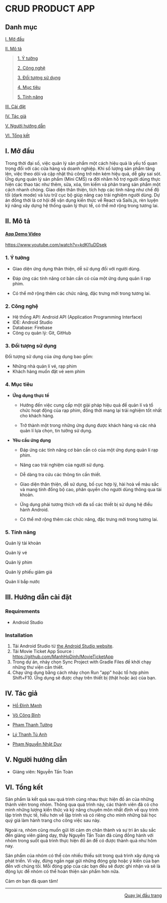 <div id="top">
</div>
<h1>CRUD PRODUCT APP</h1>
<!-- MOVIE TICKET APP -->

## Danh mục

 [I. Mở đầu](#Modau)

 [II. Mô tả](#Mota)

> [1. Ý tưởng](#Ytuong)
>
> [2. Công nghệ](#Congnghe)
>
> [3. Đối tượng sử dụng](#Doituongsudung)
>
> [4. Mục tiêu](#Muctieu)
>
> [5. Tính năng](#Tinhnang)


[III. Cài đặt](#CaiDat)

[IV. Tác giả](#Tacgia)

[V. Người hướng dẫn](#Nguoihuongdan)

[VI. Tổng kết](#Tongket)


<!-- MỞ ĐẦU -->
<div id="Modau"></div>

## I. Mở đầu
Trong thời đại số, việc quản lý sản phẩm một cách hiệu quả là yếu tố quan trọng đối với các cửa hàng và doanh nghiệp. Khi số lượng sản phẩm tăng lên, việc theo dõi và cập nhật thủ công trở nên kém hiệu quả, dễ gây sai sót.
Ứng dụng quản lý sản phẩm (Mini CMS) ra đời nhằm hỗ trợ người dùng thực hiện các thao tác như thêm, sửa, xóa, tìm kiếm và phân trang sản phẩm một cách nhanh chóng. Giao diện thân thiện, tích hợp các tính năng như chế độ tối (dark mode) và lưu trữ cục bộ giúp nâng cao trải nghiệm người dùng.
Dự án đồng thời là cơ hội để vận dụng kiến thức về React và Sails.js, rèn luyện kỹ năng xây dựng hệ thống quản lý thực tế, có thể mở rộng trong tương lai.


<!-- MÔ TẢ -->
<div id="Mota"></div>

## II. Mô tả

<!-- Ý TƯỞNG -->
<a href="https://www.youtube.com/watch?v=kdKI1uDDsek">
   <h4>App Demo Video</h4>
   </a>
<a href="https://www.youtube.com/watch?v=kdKI1uDDsek">
   https://www.youtube.com/watch?v=kdKI1uDDsek
   </a>
<div id="Ytuong"></div>

### 1. Ý tưởng

* Giao diện ứng dụng thân thiện, dễ sử dụng đối với người dùng.

* Đáp ứng các tính năng cơ bản cần có của một ứng dụng quản lí rạp phim.

* Có thể mở rộng thêm các chức năng, đặc trưng mới trong tương lai.


<div id="Congnghe"></div>

### 2. Công nghệ
* Hệ thống API: Android API (Application Programming Interface)
* IDE: Android Studio
* Database: Firebase 
* Công cụ quản lý: Git, GitHub


<div id="Doituongsudung"></div>

### 3. Đối tượng sử dụng
Đối tượng sử dụng của ứng dụng bao gồm:
* Những nhà quản lí vé, rạp phim
* Khách hàng muốn đặt vé xem phim


<div id="Muctieu"></div>

### 4. Mục tiêu

 * <strong>Ứng dụng thực tế</strong>
 
    * Hướng đến việc cung cấp một giải pháp hiệu quả để quản lí và tổ chức hoạt động của rạp phim, đồng thời mang lại trải nghiệm tốt nhất cho khách hàng.
    
    * Trở thành một trong những ứng dụng được khách hàng và các nhà quản lí lựa chọn, tin tưởng sử dụng.


 * <strong>Yêu cầu ứng dụng</strong>
 
    * Đáp ứng các tính năng cơ bản cần có của một ứng dụng quản lí rạp phim.
    
    * Nâng cao trải nghiệm của người sử dụng.
    
    * Dễ dàng tra cứu các thông tin cần thiết.
    
    * Giao diện thân thiện, dễ sử dụng, bố cục hợp lý, hài hoà về màu sắc và mang tính đồng bộ cao, phân quyền cho người dùng thông qua tài khoản.
    
    * Ứng dụng phải tương thích với đa số các thiết bị sử dụng hệ điều hành Android.

    * Có thể mở rộng thêm các chức năng, đặc trưng mới trong tương lai.


<div id="Tinhnang"></div>

### 5. Tính năng

Quản lý tài khoản

Quản lý vé

Quản lý phim

Quản lý phiếu giảm giá

Quản lí bắp nước


<div id="CaiDat"></div>

## III. Hướng dẫn cài đặt
### Requirements

* Android Studio

### Installation

1. Tải Android Studio từ [the Android Studio website](https://developer.android.com/studio).
2. Tải Movie Ticket App Source :  https://github.com/ManhHoDinh/MovieTicketApp
3. Trong dự án, nháy chọn Sync Project with Gradle Files để khởi chạy những thư viện cần thiết.
5. Chạy ứng dụng bằng cách nháy chọn Run "app" hoặc tổ hợp phím Shift+F10. Ứng dụng sẽ được chạy trên thiết bị (thật hoặc ảo) của bạn.

<div id="Tacgia"></div>

## IV. Tác giả

* [Hồ Đình Mạnh](https://github.com/ManhHoDinh)

* [Võ Công Bình](https://github.com/vocongbinh)

* [Phạm Thanh Tường](https://github.com/TuongPhamCT)

* [Lý Thanh Tú Anh](https://github.com/anhtu193)

* [Phạm Nguyễn Nhật Duy](https://github.com/heluDuyne)


<!-- NGƯỜI HƯỚNG DẪN -->
<div id="Nguoihuongdan"></div>

## V. Người hướng dẫn
* Giảng viên: Nguyễn Tấn Toàn



<!-- TỔNG KẾT -->
<div id="Tongket"></div>

## VI. Tổng kết
Sản phẩm là kết quả sau quá trình cùng nhau thực hiện đồ án của những thành viên trong nhóm. Thông qua quá trình này, các thành viên đã có cho mình những lượng kiến thức và kỹ năng chuyên môn nhất định về quy trình lập trình thực tế, hiểu hơn về lập trình và có riêng cho mình những bài học quý giá làm hành trang cho công việc sau này.

Ngoài ra, nhóm cũng muốn gửi lời cảm ơn chân thành và sự tri ân sâu sắc đến giảng viên giảng dạy, thầy Nguyễn Tấn Toàn đã cùng đồng hành với nhóm trong suốt quá trình thực hiện đồ án để có được thành quả như hôm nay.

Sản phẩm của nhóm có thể còn nhiều thiếu sót trong quá trình xây dựng và phát triển. Vì vậy, đừng ngần ngại gửi những đóng góp hoặc ý kiến của bạn đến với chúng tôi. Mỗi đóng góp của các bạn đều sẽ được ghi nhận và sẽ là động lực để nhóm có thể hoàn thiện sản phẩm hơn nữa.

Cảm ơn bạn đã quan tâm!

---

<p align="right"><a href="#Top">Quay lại đầu trang</a></p>
